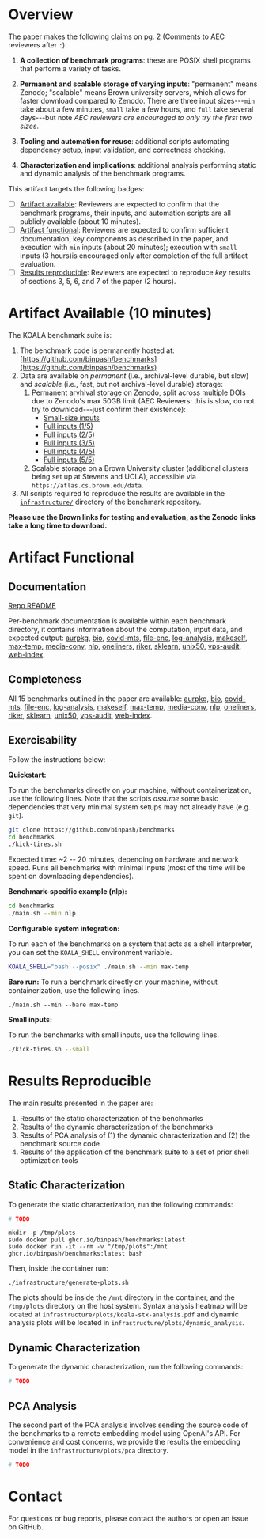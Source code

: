 # Overview

The paper makes the following claims on pg. 2 (Comments to AEC reviewers after `:`):

1. **A collection of benchmark programs**: these are POSIX shell programs that perform a variety of tasks.

2. **Permanent and scalable storage of varying inputs**: "permanent" means Zenodo; "scalable" means Brown university servers, which allows for faster download compared to Zenodo. There are three input sizes---`min` take about a few minutes, `small` take a few hours, and `full` take several days---but note _AEC reviewers are encouraged to only try the first two sizes_.

3. **Tooling and automation for reuse**: additional scripts automating dependency setup, input validation, and correctness checking.

4. **Characterization and implications**: additional analysis performing static and dynamic analysis of the benchmark programs.

This artifact targets the following badges:

* [ ] [Artifact available](#artifact-available): Reviewers are expected to confirm that the benchmark programs, their inputs, and automation scripts are all publicly available (about 10 minutes).
* [ ] [Artifact functional](#artifact-functional): Reviewers are expected to confirm sufficient documentation, key components as described in the paper, and execution with `min` inputs (about 20 minutes); execution with `small` inputs (3 hours)is encouraged only after completion of the full artifact evaluation.
* [ ] [Results reproducible](#results-reproducible): Reviewers are expected to reproduce _key_ results of sections 3, 5, 6, and 7 of the paper (2 hours).

# Artifact Available (10 minutes)

The KOALA benchmark suite is:

1. The benchmark code is permanently hosted at: [https://github.com/binpash/benchmarks](https://github.com/binpash/benchmarks)
2. Data are available on _permanent_ (i.e., archival-level durable, but slow) and _scalable_ (i.e., fast, but not archival-level durable) storage:
    1. Permanent arvhival storage on Zenodo, split across multiple DOIs due to Zenodo's max 50GB limit (AEC Reviewers: this is slow, do not try to download---just confirm their existence):
        - [Small-size inputs](https://zenodo.org/records/15361083)
        - [Full inputs (1/5)](https://zenodo.org/records/15367723)
        - [Full inputs (2/5)](https://zenodo.org/records/15368074)
        - [Full inputs (3/5)](https://zenodo.org/records/15368508)
        - [Full inputs (4/5)](https://zenodo.org/records/15368510)
        - [Full inputs (5/5)](https://zenodo.org/records/15368512)
    2. Scalable storage on a Brown University cluster (additional clusters being set up at Stevens and UCLA), accessible via `https://atlas.cs.brown.edu/data`.
3. All scripts required to reproduce the results are available in the [`infrastructure/`](https://github.com/binpash/benchmarks/tree/main/infrastructure) directory of the benchmark repository.

**Please use the Brown links for testing and evaluation, as the Zenodo links take a long time to download.**

# Artifact Functional

## Documentation

[Repo README](https://github.com/binpash/benchmarks)

Per-benchmark documentation is available within each benchmark directory, it
contains information about the computation, input data, and expected output:
[aurpkg](https://github.com/binpash/benchmarks/tree/main/aurpkg),
[bio](https://github.com/binpash/benchmarks/tree/main/bio),
[covid-mts](https://github.com/binpash/benchmarks/tree/main/covid-mts),
[file-enc](https://github.com/binpash/benchmarks/tree/main/file-enc),
[log-analysis](https://github.com/binpash/benchmarks/tree/main/log-analysis),
[makeself](https://github.com/binpash/benchmarks/tree/main/makeself),
[max-temp](https://github.com/binpash/benchmarks/tree/main/max-temp),
[media-conv](https://github.com/binpash/benchmarks/tree/main/media-conv),
[nlp](https://github.com/binpash/benchmarks/tree/main/nlp),
[oneliners](https://github.com/binpash/benchmarks/tree/main/oneliners),
[riker](https://github.com/binpash/benchmarks/tree/main/riker),
[sklearn](https://github.com/binpash/benchmarks/tree/main/sklearn),
[unix50](https://github.com/binpash/benchmarks/tree/main/unix50),
[vps-audit](https://github.com/binpash/benchmarks/tree/main/vps-audit),
[web-index](https://github.com/binpash/benchmarks/tree/main/web-index).

## Completeness

All 15 benchmarks outlined in the paper are available:
[aurpkg](https://github.com/binpash/benchmarks/tree/main/aurpkg),
[bio](https://github.com/binpash/benchmarks/tree/main/bio),
[covid-mts](https://github.com/binpash/benchmarks/tree/main/covid-mts),
[file-enc](https://github.com/binpash/benchmarks/tree/main/file-enc),
[log-analysis](https://github.com/binpash/benchmarks/tree/main/log-analysis),
[makeself](https://github.com/binpash/benchmarks/tree/main/makeself),
[max-temp](https://github.com/binpash/benchmarks/tree/main/max-temp),
[media-conv](https://github.com/binpash/benchmarks/tree/main/media-conv),
[nlp](https://github.com/binpash/benchmarks/tree/main/nlp),
[oneliners](https://github.com/binpash/benchmarks/tree/main/oneliners),
[riker](https://github.com/binpash/benchmarks/tree/main/riker),
[sklearn](https://github.com/binpash/benchmarks/tree/main/sklearn),
[unix50](https://github.com/binpash/benchmarks/tree/main/unix50),
[vps-audit](https://github.com/binpash/benchmarks/tree/main/vps-audit),
[web-index](https://github.com/binpash/benchmarks/tree/main/web-index).

## Exercisability

Follow the instructions below:

**Quickstart:**

To run the benchmarks directly on your machine, without containerization, use the following lines.
Note that the scripts *assume* some basic dependencies that very minimal system setups may not already have (e.g. `git`).

```sh
git clone https://github.com/binpash/benchmarks
cd benchmarks
./kick-tires.sh
```
Expected time: ~2 -- 20 minutes, depending on hardware and network speed.
Runs all benchmarks with minimal inputs (most of the time will be spent on downloading dependencies).

**Benchmark-specific example (nlp):**

```sh
cd benchmarks
./main.sh --min nlp
```

**Configurable system integration:**

To run each of the benchmarks on a system that acts as a shell interpreter, you
can set the `KOALA_SHELL` environment variable.

```sh
KOALA_SHELL="bash --posix" ./main.sh --min max-temp
```

**Bare run:**
To run a benchmark directly on your machine, without containerization, use the following lines.

```
./main.sh --min --bare max-temp
```

**Small inputs:**

To run the benchmarks with small inputs, use the following lines.

```sh
./kick-tires.sh --small
```

# Results Reproducible

The main results presented in the paper are:
1. Results of the static characterization of the benchmarks
2. Results of the dynamic characterization of the benchmarks
3. Results of PCA analysis of (1) the dynamic characterization and (2) the benchmark source code
4. Results of the application of the benchmark suite to a set of prior shell optimization tools

## Static Characterization

To generate the static characterization, run the following commands:

```sh
# TODO
```


```
mkdir -p /tmp/plots
sudo docker pull ghcr.io/binpash/benchmarks:latest
sudo docker run -it --rm -v "/tmp/plots":/mnt ghcr.io/binpash/benchmarks:latest bash
```

Then, inside the container run:

```
./infrastructure/generate-plots.sh
```

The plots should be inside the `/mnt` directory in the container, and
the `/tmp/plots` directory on the host system.
Syntax analysis heatmap will be located at `infrastructure/plots/koala-stx-analysis.pdf` and dynamic analysis plots will be located in `infrastructure/plots/dynamic_analysis`.

## Dynamic Characterization

To generate the dynamic characterization, run the following commands:

```sh
# TODO
```

## PCA Analysis

The second part of the PCA analysis involves sending the source code of the benchmarks to a remote embedding model using OpenAI's API.
For convenience and cost concerns, we provide the results the embedding model in the `infrastructure/plots/pca` directory.

```sh
# TODO
```

# Contact

For questions or bug reports, please contact the authors or open an issue on GitHub.
